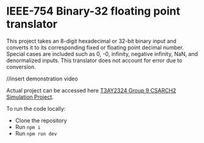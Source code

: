 # IEEE-754 Binary-32 floating point translator 

This project takes an 8-digit hexadecimal or 32-bit binary input and converts it to its corresponding fixed or floating point decimal number. Special cases are included such as 0, -0, infinity, negative infinity, NaN, and denormalized inputs. This translator does not account for error due to conversion.

//insert demonstration video

Actual project can be accessed here [T3AY2324 Group 9 CSARCH2 Simulation Project](https://christianvtia.github.io/arch2-sp/).

To run the code locally:
- Clone the repository
- Run ```npm i```
- Run ```npm run dev```
